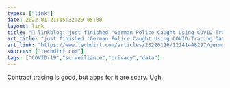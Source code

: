 ```yaml
---
types: ["link"]
date: 2022-01-21T15:32:29-05:00
layout: link
title: "🔗 linkblog: just finished 'German Police Caught Using COVID-Tracing Data To Search For Crime Witnesses | Techdirt'"
art_title: "just finished 'German Police Caught Using COVID-Tracing Data To Search For Crime Witnesses | Techdirt"
art_link: "https://www.techdirt.com/articles/20220116/12141448297/german-police-caught-using-covid-tracing-data-to-search-crime-witnesses.shtml"
sources: ["techdirt.com"]
tags: ["COVID-19","surveillance","privacy","data"]
---
```

Contract tracing is good, but apps for it are scary. Ugh.

